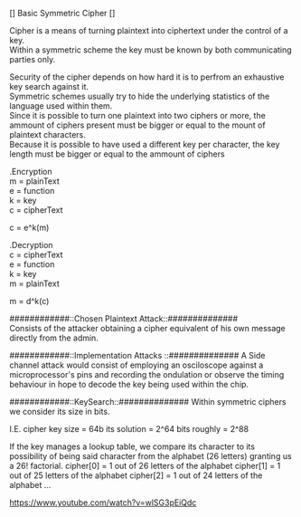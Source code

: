 
[] Basic Symmetric Cipher []

Cipher is a means of turning plaintext into ciphertext under the control of a key.  
Within a symmetric scheme the key must be known by both communicating parties only. 

Security of the cipher depends on how hard it is to perfrom an exhaustive key search against it.  
Symmetric schemes usually try to hide the underlying statistics of the language used within them.  
Since it is possible to turn one plaintext into two ciphers or more, the ammount of ciphers present must be bigger or  equal to the mount of plaintext characters.  
Because it is possible to have used a different key per character, the key length must be bigger or equal to the ammount of ciphers  

.Encryption  
m = plainText  
e = function  
k = key  
c = cipherText  
 
c = e^k(m)  
 
 
.Decryption  
c = cipherText   
e = function  
k = key  
m = plainText   
 
m = d^k(c)  



 ############::Chosen Plaintext Attack::##############  
Consists of the attacker obtaining a cipher equivalent
of his own message directly from the admin.



############::Implementation Attacks ::##############
A Side channel attack would consist of employing an osciloscope against a microprocessor's pins
and recording the ondulation  or observe  the timing behaviour in hope to decode the key being used within the chip.


############::KeySearch::############## 
Within symmetric ciphers we consider its size in bits.

I.E.
cipher key size = 64b its
solution = 2^64 bits
roughly = 2^88

If the key manages a lookup table, we compare its character to 
its possibility of being said character from the alphabet (26 letters) granting us a 26! factorial.
cipher[0] = 1 out of 26 letters of the alphabet
cipher[1] = 1 out of 25 letters of the alphabet
cipher[2] = 1 out of 24 letters of the alphabet ...


https://www.youtube.com/watch?v=wlSG3pEiQdc
